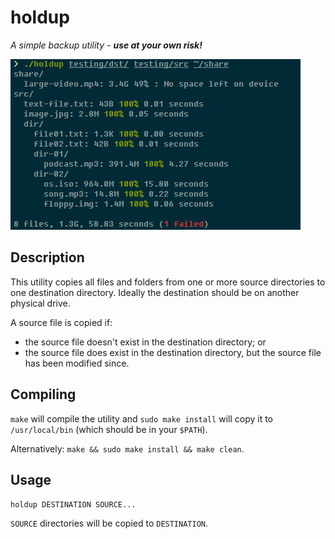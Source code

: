 # holdup

*A simple backup utility* - ***use at your own risk!***

![holdup screenshot](doc/holdup.png "holdup")

## Description

This utility copies all files and folders from one or more source directories to one destination directory. Ideally the destination should be on another physical drive.

A source file is copied if:
- the source file doesn't exist in the destination directory; or
- the source file does exist in the destination directory, but the source file has been modified since.

## Compiling

`make` will compile the utility and `sudo make install` will copy it to `/usr/local/bin` (which should be in your `$PATH`).

Alternatively: `make && sudo make install && make clean`.

## Usage

`holdup DESTINATION SOURCE...`

`SOURCE` directories will be copied to `DESTINATION`.

